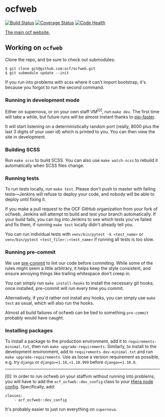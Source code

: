 ocfweb
==========
[![Build Status](https://jenkins.ocf.berkeley.edu/buildStatus/icon?job=ocfweb/master)](https://jenkins.ocf.berkeley.edu/job/ocfweb/job/master/)
[![Coverage Status](https://coveralls.io/repos/github/ocf/ocfweb/badge.svg?branch=master)](https://coveralls.io/github/ocf/ocfweb?branch=master)
[![Code Health](https://landscape.io/github/ocf/ocfweb/master/landscape.svg?style=flat)](https://landscape.io/github/ocf/ocfweb/master)

[The main ocf website.](https://www.ocf.berkeley.edu/)


## Working on `ocfweb`

Clone the repo, and be sure to check out submodules:

    $ git clone git@github.com:ocf/ocfweb.git
    $ git submodule update --init

If you run into problems with scss where it can't import bootstrap, it's
because you forgot to run the second command.


### Running in development mode

Either on supernova, or on your own staff VM<sup>[0]</sup>, run `make dev`.
The first time will take a while, but future runs will be almost instant
thanks to [pip-faster](https://github.com/Yelp/pip-faster).

It will start listening on a deterministically random port (really, 8000 plus
the last 3 digits of your user id) which is printed to you. You can then view
the site in development.


### Building SCSS

Run `make scss` to build SCSS. You can also use `make watch-scss` to rebuild it
automatically when SCSS files change.


### Running tests

To run tests locally, run `make test`. Please don't push to master with
failing tests—Jenkins will refuse to deploy your code, and nobody will be able
to deploy until fixing it.

If you make a pull request to the OCF GitHub organization from your fork of
ocfweb, Jenkins will attempt to build and test your branch automatically.
If your build fails, you can log into Jenkins to see which tests you've failed
and fix them, if running `make test` locally didn't already tell you.

You can run individual tests with `venv/bin/pytest -k <test_name>` or
`venv/bin/pytest <test_file>::<test_name>` if running all tests is too slow.


### Running pre-commit

We use [pre-commit](http://pre-commit.com/) to lint our code before commiting.
While some of the rules might seem a little arbitrary, it helps keep the style
consistent, and ensure annoying things like trailing whitespace don't creep in.

You can simply run `make install-hooks` to install the necessary git hooks;
once installed, pre-commit will run every time you commit.

Alternatively, if you'd rather not install any hooks, you can simply use `make
test` as usual, which will also run the hooks.

Almost all build failures of ocfweb can be tied to something `pre-commit`
probably would have caught.


### Installing packages

To install a package to the production environment, add it to
`requirements-minimal.txt`, then run `make upgrade-requirements`. Similarly, to
install to the development environment, add to `requirements-dev-minimal.txt`
and run `make upgrade-requirements`. Use as loose a version requirement as
possible, e.g. try `django` or `django>=1.10,<1.10.999` before
`django==1.10.0`.


-----

[0]: In order to run ocfweb on your staffvm without running into problems,
you will have to add the `ocf_ocfweb::dev_config` class to your
[Hiera node config](https://github.com/ocf/puppet/tree/master/hieradata/nodes).
Specifically, add:

    classes:
        - ocf_ocfweb::dev_config

It's probably easier to just run everything on `supernova`.
